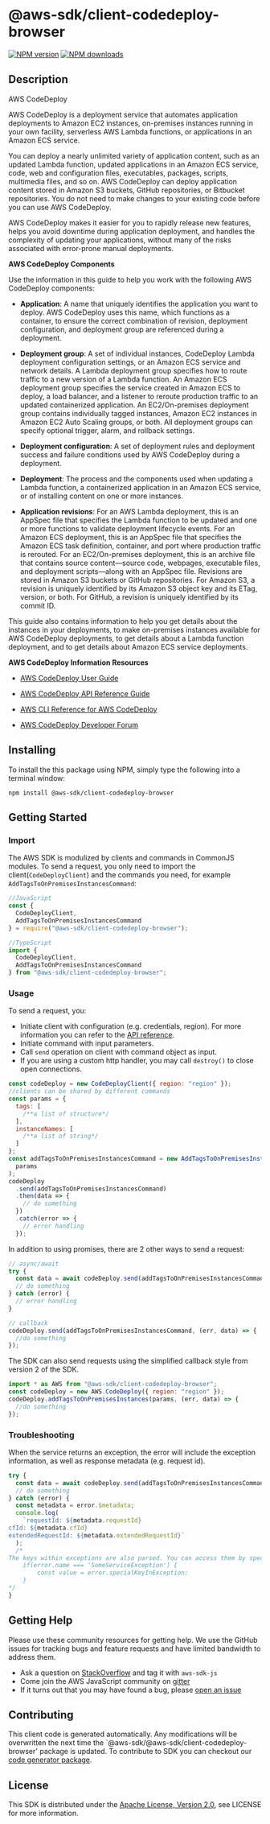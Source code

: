 # @aws-sdk/client-codedeploy-browser

[![NPM version](https://img.shields.io/npm/v/@aws-sdk/client-codedeploy-browser/preview.svg)](https://www.npmjs.com/package/@aws-sdk/client-codedeploy-browser)
[![NPM downloads](https://img.shields.io/npm/dm/@aws-sdk/client-codedeploy-browser.svg)](https://www.npmjs.com/package/@aws-sdk/client-codedeploy-browser)

## Description

<fullname>AWS CodeDeploy</fullname> <p>AWS CodeDeploy is a deployment service that automates application deployments to Amazon EC2 instances, on-premises instances running in your own facility, serverless AWS Lambda functions, or applications in an Amazon ECS service.</p> <p>You can deploy a nearly unlimited variety of application content, such as an updated Lambda function, updated applications in an Amazon ECS service, code, web and configuration files, executables, packages, scripts, multimedia files, and so on. AWS CodeDeploy can deploy application content stored in Amazon S3 buckets, GitHub repositories, or Bitbucket repositories. You do not need to make changes to your existing code before you can use AWS CodeDeploy.</p> <p>AWS CodeDeploy makes it easier for you to rapidly release new features, helps you avoid downtime during application deployment, and handles the complexity of updating your applications, without many of the risks associated with error-prone manual deployments.</p> <p> <b>AWS CodeDeploy Components</b> </p> <p>Use the information in this guide to help you work with the following AWS CodeDeploy components:</p> <ul> <li> <p> <b>Application</b>: A name that uniquely identifies the application you want to deploy. AWS CodeDeploy uses this name, which functions as a container, to ensure the correct combination of revision, deployment configuration, and deployment group are referenced during a deployment.</p> </li> <li> <p> <b>Deployment group</b>: A set of individual instances, CodeDeploy Lambda deployment configuration settings, or an Amazon ECS service and network details. A Lambda deployment group specifies how to route traffic to a new version of a Lambda function. An Amazon ECS deployment group specifies the service created in Amazon ECS to deploy, a load balancer, and a listener to reroute production traffic to an updated containerized application. An EC2/On-premises deployment group contains individually tagged instances, Amazon EC2 instances in Amazon EC2 Auto Scaling groups, or both. All deployment groups can specify optional trigger, alarm, and rollback settings.</p> </li> <li> <p> <b>Deployment configuration</b>: A set of deployment rules and deployment success and failure conditions used by AWS CodeDeploy during a deployment.</p> </li> <li> <p> <b>Deployment</b>: The process and the components used when updating a Lambda function, a containerized application in an Amazon ECS service, or of installing content on one or more instances. </p> </li> <li> <p> <b>Application revisions</b>: For an AWS Lambda deployment, this is an AppSpec file that specifies the Lambda function to be updated and one or more functions to validate deployment lifecycle events. For an Amazon ECS deployment, this is an AppSpec file that specifies the Amazon ECS task definition, container, and port where production traffic is rerouted. For an EC2/On-premises deployment, this is an archive file that contains source content—source code, webpages, executable files, and deployment scripts—along with an AppSpec file. Revisions are stored in Amazon S3 buckets or GitHub repositories. For Amazon S3, a revision is uniquely identified by its Amazon S3 object key and its ETag, version, or both. For GitHub, a revision is uniquely identified by its commit ID.</p> </li> </ul> <p>This guide also contains information to help you get details about the instances in your deployments, to make on-premises instances available for AWS CodeDeploy deployments, to get details about a Lambda function deployment, and to get details about Amazon ECS service deployments.</p> <p> <b>AWS CodeDeploy Information Resources</b> </p> <ul> <li> <p> <a href="https://docs.aws.amazon.com/codedeploy/latest/userguide">AWS CodeDeploy User Guide</a> </p> </li> <li> <p> <a href="https://docs.aws.amazon.com/codedeploy/latest/APIReference/">AWS CodeDeploy API Reference Guide</a> </p> </li> <li> <p> <a href="https://docs.aws.amazon.com/cli/latest/reference/deploy/index.html">AWS CLI Reference for AWS CodeDeploy</a> </p> </li> <li> <p> <a href="https://forums.aws.amazon.com/forum.jspa?forumID=179">AWS CodeDeploy Developer Forum</a> </p> </li> </ul>

## Installing

To install the this package using NPM, simply type the following into a terminal window:

```
npm install @aws-sdk/client-codedeploy-browser
```

## Getting Started

### Import

The AWS SDK is modulized by clients and commands in CommonJS modules. To send a request, you only need to import the client(`CodeDeployClient`) and the commands you need, for example `AddTagsToOnPremisesInstancesCommand`:

```javascript
//JavaScript
const {
  CodeDeployClient,
  AddTagsToOnPremisesInstancesCommand
} = require("@aws-sdk/client-codedeploy-browser");
```

```javascript
//TypeScript
import {
  CodeDeployClient,
  AddTagsToOnPremisesInstancesCommand
} from "@aws-sdk/client-codedeploy-browser";
```

### Usage

To send a request, you:

- Initiate client with configuration (e.g. credentials, region). For more information you can refer to the [API reference][].
- Initiate command with input parameters.
- Call `send` operation on client with command object as input.
- If you are using a custom http handler, you may call `destroy()` to close open connections.

```javascript
const codeDeploy = new CodeDeployClient({ region: "region" });
//clients can be shared by different commands
const params = {
  tags: [
    /**a list of structure*/
  ],
  instanceNames: [
    /**a list of string*/
  ]
};
const addTagsToOnPremisesInstancesCommand = new AddTagsToOnPremisesInstancesCommand(
  params
);
codeDeploy
  .send(addTagsToOnPremisesInstancesCommand)
  .then(data => {
    // do something
  })
  .catch(error => {
    // error handling
  });
```

In addition to using promises, there are 2 other ways to send a request:

```javascript
// async/await
try {
  const data = await codeDeploy.send(addTagsToOnPremisesInstancesCommand);
  // do something
} catch (error) {
  // error handling
}
```

```javascript
// callback
codeDeploy.send(addTagsToOnPremisesInstancesCommand, (err, data) => {
  //do something
});
```

The SDK can also send requests using the simplified callback style from version 2 of the SDK.

```javascript
import * as AWS from "@aws-sdk/client-codedeploy-browser";
const codeDeploy = new AWS.CodeDeploy({ region: "region" });
codeDeploy.addTagsToOnPremisesInstances(params, (err, data) => {
  //do something
});
```

### Troubleshooting

When the service returns an exception, the error will include the exception information, as well as response metadata (e.g. request id).

```javascript
try {
  const data = await codeDeploy.send(addTagsToOnPremisesInstancesCommand);
  // do something
} catch (error) {
  const metadata = error.$metadata;
  console.log(
    `requestId: ${metadata.requestId}
cfId: ${metadata.cfId}
extendedRequestId: ${metadata.extendedRequestId}`
  );
  /*
The keys within exceptions are also parsed. You can access them by specifying exception names:
    if(error.name === 'SomeServiceException') {
        const value = error.specialKeyInException;
    }
*/
}
```

## Getting Help

Please use these community resources for getting help. We use the GitHub issues for tracking bugs and feature requests and have limited bandwidth to address them.

- Ask a question on [StackOverflow](https://stackoverflow.com/questions/tagged/aws-sdk-js) and tag it with `aws-sdk-js`
- Come join the AWS JavaScript community on [gitter](https://gitter.im/aws/aws-sdk-js-v3)
- If it turns out that you may have found a bug, please [open an issue](https://github.com/aws/aws-sdk-js-v3/issues)

## Contributing

This client code is generated automatically. Any modifications will be overwritten the next time the `@aws-sdk/@aws-sdk/client-codedeploy-browser' package is updated. To contribute to SDK you can checkout our [code generator package][].

## License

This SDK is distributed under the
[Apache License, Version 2.0](http://www.apache.org/licenses/LICENSE-2.0),
see LICENSE for more information.

[code generator package]: https://github.com/aws/aws-sdk-js-v3/tree/master/packages/service-types-generator
[api reference]: https://docs.aws.amazon.com/AWSJavaScriptSDK/latest/
